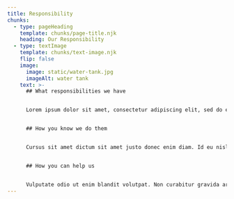 ```yaml
---
title: Responsibility
chunks:
  - type: pageHeading
    template: chunks/page-title.njk
    heading: Our Responsibility
  - type: textImage
    template: chunks/text-image.njk
    flip: false
    image:
      image: static/water-tank.jpg
      imageAlt: water tank
    text: >-
      ## What responsibilities we have


      Lorem ipsum dolor sit amet, consectetur adipiscing elit, sed do eiusmod tempor incididunt ut labore et dolore magna aliqua. Hac habitasse platea dictumst quisque sagittis purus. Tellus in metus vulputate eu. Gravida dictum fusce ut placerat orci nulla pellentesque dignissim enim. Sagittis orci a scelerisque purus semper eget. Nisi lacus sed viverra tellus in hac. Blandit massa enim nec dui nunc mattis enim. Id ornare arcu odio ut sem nulla pharetra. A erat nam at lectus urna duis convallis convallis. 


      ## How you know we do them


      Cursus sit amet dictum sit amet justo donec enim diam. Id eu nisl nunc mi ipsum faucibus vitae aliquet. Nunc id cursus metus aliquam eleifend. Pulvinar pellentesque habitant morbi tristique senectus et netus et malesuada. Pulvinar elementum integer enim neque volutpat ac tincidunt vitae. Cursus eget nunc scelerisque viverra. Porta lorem mollis aliquam ut porttitor leo a diam.


      ## How you can help us


      Vulputate odio ut enim blandit volutpat. Non curabitur gravida arcu ac tortor dignissim convallis. Fames ac turpis egestas maecenas pharetra convallis posuere. Egestas purus viverra accumsan in nisl nisi. Et ligula ullamcorper malesuada proin libero nunc. Nec tincidunt praesent semper feugiat nibh sed. Elementum eu facilisis sed odio morbi. Aenean sed adipiscing diam donec adipiscing tristique risus nec. Posuere sollicitudin aliquam ultrices sagittis orci a. Suspendisse ultrices gravida dictum fusce ut placerat. Aliquet nibh praesent tristique magna sit amet purus gravida. Aliquet nibh praesent tristique magna sit amet purus. Tellus pellentesque eu tincidunt tortor. Pellentesque massa placerat duis ultricies.
---
```

